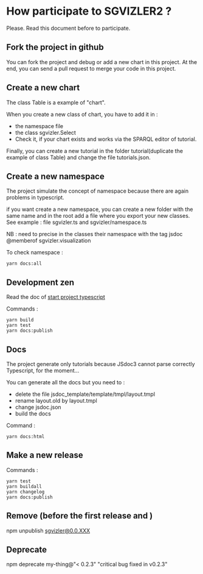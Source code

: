 # How participate to SGVIZLER2 ?

Please. Read this document before to participate.

## Fork the project in github

You can fork the project and debug or add a new chart in this project. At the end, you can send a pull request to merge
your code in this project.

## Create a new chart

The class Table is a example of "chart".

When you create a new class of chart, you have to add it in :
* the namespace file
* the class sgvizler.Select
* Check it, if your chart exists and works via the SPARQL editor of tutorial.

Finally, you can create a new tutorial in the folder tutorial(duplicate the example of class Table) and change the file
tutorials.json.

## Create a new namespace

The project simulate the concept of namespace because there are again problems in typescript.

if you want create a new namespace, you can create a new folder with the same name and in the root add a file where you
export your new classes. See example :  file sgvizler.ts and sgvizler/namespace.ts

NB : need to precise in the classes their namespace with the tag jsdoc @memberof sgvizler.visualization

To check namespace :
 ```
 yarn docs:all
 ```

## Development zen

Read the doc of [start project typescript](https://www.typescriptlang.org/)

Commands :
```
yarn build
yarn test
yarn docs:publish
```

## Docs

The project generate only tutorials because JSdoc3 cannot parse correctly Typescript, for the moment...

You can generate all the docs but you need to :
* delete the file jsdoc_template/template/tmpl/layout.tmpl
* rename layout.old by layout.tmpl
* change jsdoc.json
* build the docs

Command :
```
yarn docs:html
```

## Make a new release

Commands :
```
yarn test
yarn buildall
yarn changelog
yarn docs:publish
```

## Remove (before the first release and )

npm unpublish sgvizler@0.0.XXX

## Deprecate

npm deprecate my-thing@"< 0.2.3" "critical bug fixed in v0.2.3"
